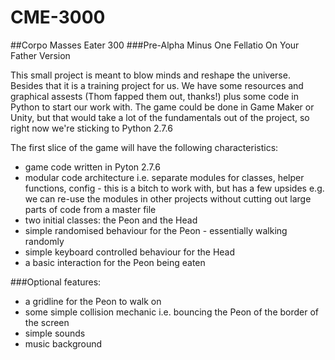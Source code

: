 # CME-3000

##Corpo Masses Eater 300
###Pre-Alpha Minus One Fellatio On Your Father Version

This small project is meant to blow minds and reshape the universe. Besides that it is a training project for us. We have some resources and graphical assests (Thom fapped them out, thanks!) plus some code in Python to start our work with. The game could be done in Game Maker or Unity, but that would take a lot of the fundamentals out of the project, so right now we're sticking to Python 2.7.6

The first slice of the game will have the following characteristics:
* game code written in Pyton 2.7.6
* modular code architecture i.e. separate modules for classes, helper functions, config - this is a bitch to work with, but has a few upsides e.g. we can re-use the modules in other projects without cutting out large parts of code from a master file
* two initial classes: the Peon and the Head
* simple randomised behaviour for the Peon - essentially walking randomly
* simple keyboard controlled behaviour for the Head
* a basic interaction for the Peon being eaten

###Optional features:
- a gridline for the Peon to walk on
- some simple collision mechanic i.e. bouncing the Peon of the border of the screen
- simple sounds
- music background
